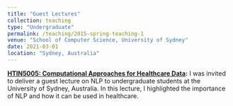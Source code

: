 ```yaml
---
title: "Guest Lectures"
collection: teaching
type: "Undergraduate"
permalink: /teaching/2015-spring-teaching-1
venue: "School of Computer Science, University of Sydney"
date: 2021-03-01
location: "Sydney, Australia"
---
```


**[HTIN5005: Computational Approaches for Healthcare Data](https://www.sydney.edu.au/units/HTIN5005):** I was invited to deliver a guest lecture on NLP to undergraduate students at the University of Sydney, Australia. In this lecture, I highlighted the importance of NLP and how it can be used in healthcare. 


<!-- **INFO5306: Enterprise Healthcare Information Systems:** I was invited to deliver a guest lecture on NLP to master students at the University of Sydney, Australia. In this lecture, I highlighted the overview of methods used in NLP, and discussed how user generated data on social media can be used for public health monitoring and surverllance using NLP.  -->


